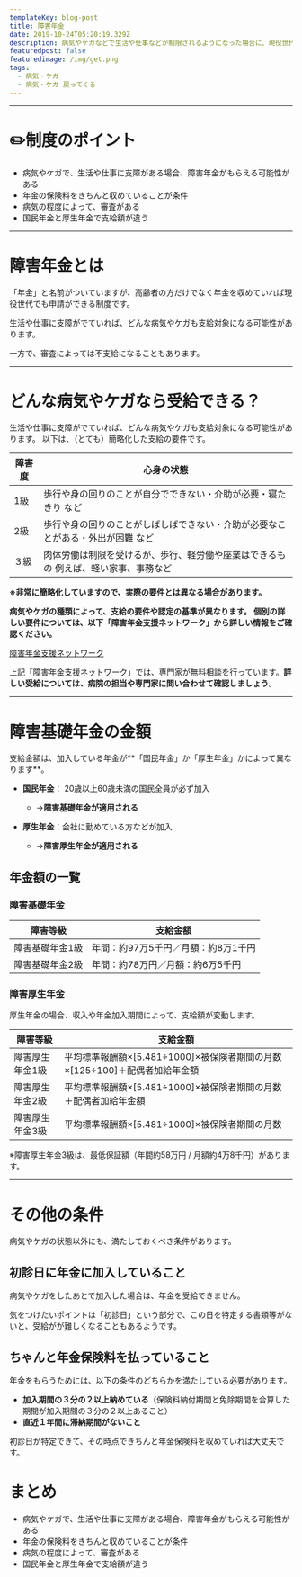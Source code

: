 ```yaml
---
templateKey: blog-post
title: 障害年金
date: 2019-10-24T05:20:19.329Z
description: 病気やケガなどで生活や仕事などが制限されるようになった場合に、現役世代の方も含めて受け取ることができる年金です。
featuredpost: false
featuredimage: /img/get.png
tags:
  - 病気・ケガ
  - 病気・ケガ-戻ってくる
---
```

- - -

# ✏️制度のポイント

- 病気やケガで、生活や仕事に支障がある場合、障害年金がもらえる可能性がある
- 年金の保険料をきちんと収めていることが条件
- 病気の程度によって、審査がある
- 国民年金と厚生年金で支給額が違う


- - -

# 障害年金とは

「年金」と名前がついていますが、高齢者の方だけでなく年金を収めていれば現役世代でも申請ができる制度です。

生活や仕事に支障がでていれば、どんな病気やケガも支給対象になる可能性があります。

一方で、審査によっては不支給になることもあります。

---


# どんな病気やケガなら受給できる？

生活や仕事に支障がでていれば、どんな病気やケガも支給対象になる可能性があります。
以下は、（とても）簡略化した支給の要件です。

| 障害度 | 心身の状態 |
| --- | --- |
| 1級 | 歩行や身の回りのことが自分でできない・介助が必要・寝たきり など |
| 2級 | 歩行や身の回りのことがしばしばできない・介助が必要なことがある・外出が困難 など |
| ３級 | 肉体労働は制限を受けるが、歩行、軽労働や座業はできるもの 例えば、軽い家事、事務など |


**※非常に簡略化していますので、実際の要件とは異なる場合があります。**

**病気やケガの種類によって、支給の要件や認定の基準が異なります。**
**個別の詳しい要件については、以下「障害年金支援ネットワーク」から詳しい情報をご確認ください。**

[障害年金支援ネットワーク](https://www.syougainenkin-shien.com/standard)

上記「障害年金支援ネットワーク」では、専門家が無料相談を行っています。**詳しい受給については、病院の担当や専門家に問い合わせて確認しましょう**。

---

# 障害基礎年金の金額

支給金額は、加入している年金が**「国民年金」か「厚生年金」かによって異なります**。

- **国民年金**： 20歳以上60歳未満の国民全員が必ず加入
  - →**障害基礎年金が適用される**

- **厚生年金**：会社に勤めている方などが加入
  - →**障害厚生年金が適用される**


## 年金額の一覧

### 障害基礎年金

| 障害等級 | 支給金額  |
| --- | --- |
| 障害基礎年金1級 | 年間：約97万5千円／月額：約8万1千円 |
| 障害基礎年金2級 | 年間：約78万円／月額：約6万5千円 |


### 障害厚生年金

厚生年金の場合、収入や年金加入期間によって、支給額が変動します。

| 障害等級 | 支給金額  |
| --- | --- |
| 障害厚生年金1級 | 平均標準報酬額×[5.481÷1000]×被保険者期間の月数×[125÷100]＋配偶者加給年金額 |
| 障害厚生年金2級 | 平均標準報酬額×[5.481÷1000]×被保険者期間の月数＋配偶者加給年金額 |
| 障害厚生年金3級 | 平均標準報酬額×[5.481÷1000]×被保険者期間の月数 |

※障害厚生年金3級は、最低保証額（年間約58万円 / 月額約4万8千円）があります。


---

# その他の条件

病気やケガの状態以外にも、満たしておくべき条件があります。


## 初診日に年金に加入していること

病気やケガをしたあとで加入した場合は、年金を受給できません。

気をつけたいポイントは「初診日」という部分で、この日を特定する書類等がないと、受給がが難しくなることもあるようです。


##  ちゃんと年金保険料を払っていること

年金をもらうためには、以下の条件のどちらかを満たしている必要があります。

- **加入期間の３分の２以上納めている**（保険料納付期間と免除期間を合算した期間が加入期間の３分の２以上あること）
- **直近１年間に滞納期間がないこと**


初診日が特定できて、その時点できちんと年金保険料を収めていれば大丈夫です。


# まとめ

- 病気やケガで、生活や仕事に支障がある場合、障害年金がもらえる可能性がある
- 年金の保険料をきちんと収めていることが条件
- 病気の程度によって、審査がある
- 国民年金と厚生年金で支給額が違う






